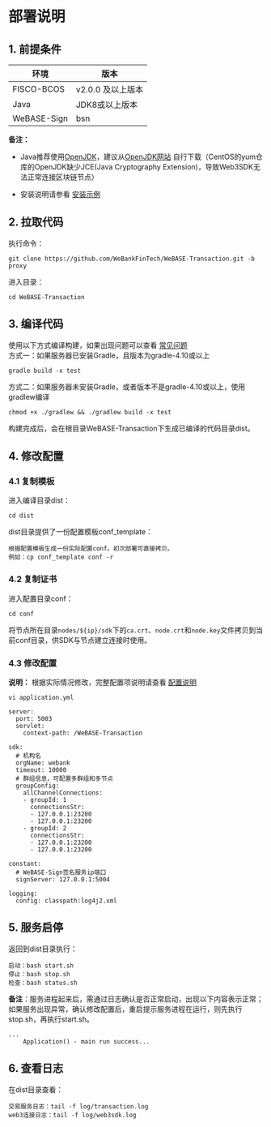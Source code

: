 # 部署说明

## 1. 前提条件

| 环境        | 版本              |
| ----------- | ----------------- |
| FISCO-BCOS  | v2.0.0 及以上版本 |
| Java        | JDK8或以上版本    |
| WeBASE-Sign | bsn               |

**备注：**

-  Java推荐使用[OpenJDK](./appendix.html#java )，建议从[OpenJDK网站](https://jdk.java.net/java-se-ri/11) 自行下载（CentOS的yum仓库的OpenJDK缺少JCE(Java Cryptography Extension)，导致Web3SDK无法正常连接区块链节点）

- 安装说明请参看 [安装示例](./appendix.md#1-安装示例)


## 2. 拉取代码

执行命令：

```
git clone https://github.com/WeBankFinTech/WeBASE-Transaction.git -b proxy
```

进入目录：

```
cd WeBASE-Transaction
```

## 3. 编译代码

使用以下方式编译构建，如果出现问题可以查看 [常见问题](./appendix.md#2-常见问题)</br>
方式一：如果服务器已安装Gradle，且版本为gradle-4.10或以上

```shell
gradle build -x test
```

方式二：如果服务器未安装Gradle，或者版本不是gradle-4.10或以上，使用gradlew编译

```shell
chmod +x ./gradlew && ./gradlew build -x test
```

构建完成后，会在根目录WeBASE-Transaction下生成已编译的代码目录dist。

## 4. 修改配置

### 4.1 复制模板

进入编译目录dist：

```
cd dist
```

dist目录提供了一份配置模板conf_template：

```
根据配置模板生成一份实际配置conf。初次部署可直接拷贝。
例如：cp conf_template conf -r
```

### 4.2 复制证书

进入配置目录conf：

```shell
cd conf
```

将节点所在目录`nodes/${ip}/sdk`下的`ca.crt`、`node.crt`和`node.key`文件拷贝到当前conf目录，供SDK与节点建立连接时使用。

### 4.3 修改配置

**说明：** 根据实际情况修改，完整配置项说明请查看 [配置说明](./appendix.md#3-applicationyml配置项说明)

```shell
vi application.yml
```

```
server:
  port: 5003
  servlet:
    context-path: /WeBASE-Transaction

sdk:
  # 机构名
  orgName: webank
  timeout: 10000
  # 群组信息，可配置多群组和多节点
  groupConfig:
    allChannelConnections:
    - groupId: 1
      connectionsStr:
      - 127.0.0.1:23200
      - 127.0.0.1:23200
    - groupId: 2
      connectionsStr:
      - 127.0.0.1:23200
      - 127.0.0.1:23200

constant: 
  # WeBASE-Sign签名服务ip端口
  signServer: 127.0.0.1:5004

logging: 
  config: classpath:log4j2.xml
```

## 5. 服务启停

返回到dist目录执行：

```shell
启动：bash start.sh
停止：bash stop.sh
检查：bash status.sh
```

**备注**：服务进程起来后，需通过日志确认是否正常启动，出现以下内容表示正常；如果服务出现异常，确认修改配置后，重启提示服务进程在运行，则先执行stop.sh，再执行start.sh。

```
...
	Application() - main run success...
```

## 6. 查看日志

在dist目录查看：

```shell
交易服务日志：tail -f log/transaction.log
web3连接日志：tail -f log/web3sdk.log
```
